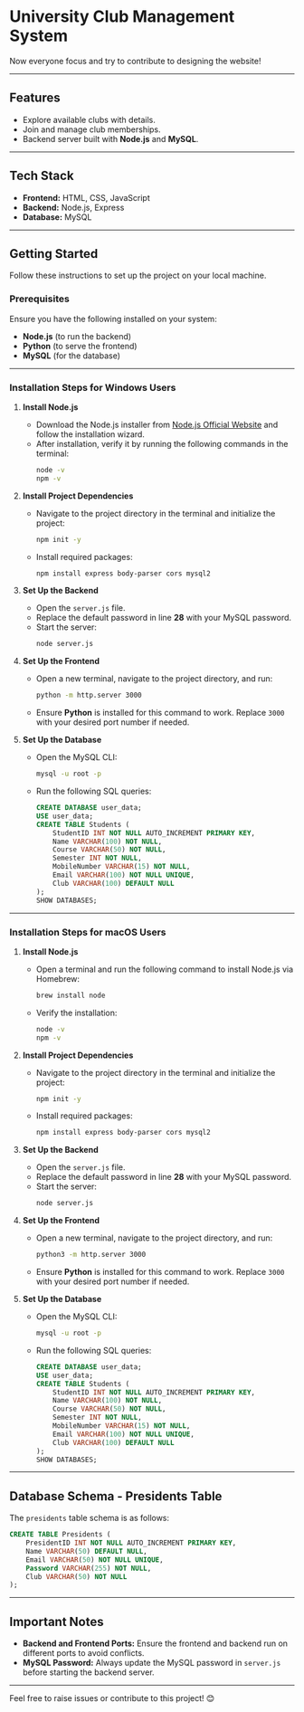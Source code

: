 
# University Club Management System  

Now everyone focus and try to contribute to designing the website!

---

## Features  
- Explore available clubs with details.  
- Join and manage club memberships.  
- Backend server built with **Node.js** and **MySQL**.  

---

## Tech Stack  
- **Frontend:** HTML, CSS, JavaScript  
- **Backend:** Node.js, Express  
- **Database:** MySQL  

---

## Getting Started  

Follow these instructions to set up the project on your local machine.  

### Prerequisites  
Ensure you have the following installed on your system:  
- **Node.js** (to run the backend)  
- **Python** (to serve the frontend)  
- **MySQL** (for the database)  

---

### Installation Steps for **Windows Users**  

1. **Install Node.js**  
   - Download the Node.js installer from [Node.js Official Website](https://nodejs.org/) and follow the installation wizard.  
   - After installation, verify it by running the following commands in the terminal:  
     ```bash
     node -v
     npm -v
     ```  

2. **Install Project Dependencies**  
   - Navigate to the project directory in the terminal and initialize the project:  
     ```bash
     npm init -y
     ```  
   - Install required packages:  
     ```bash
     npm install express body-parser cors mysql2
     ```  

3. **Set Up the Backend**  
   - Open the `server.js` file.  
   - Replace the default password in line **28** with your MySQL password.  
   - Start the server:  
     ```bash
     node server.js
     ```  

4. **Set Up the Frontend**  
   - Open a new terminal, navigate to the project directory, and run:  
     ```bash
     python -m http.server 3000
     ```  
   - Ensure **Python** is installed for this command to work. Replace `3000` with your desired port number if needed.  

5. **Set Up the Database**  
   - Open the MySQL CLI:  
     ```bash
     mysql -u root -p
     ```  
   - Run the following SQL queries:  
     ```sql
     CREATE DATABASE user_data;
     USE user_data;
     CREATE TABLE Students (
         StudentID INT NOT NULL AUTO_INCREMENT PRIMARY KEY,
         Name VARCHAR(100) NOT NULL,
         Course VARCHAR(50) NOT NULL,
         Semester INT NOT NULL,
         MobileNumber VARCHAR(15) NOT NULL,
         Email VARCHAR(100) NOT NULL UNIQUE,
         Club VARCHAR(100) DEFAULT NULL
     );
     SHOW DATABASES;
     ```  

---

### Installation Steps for **macOS Users**  

1. **Install Node.js**  
   - Open a terminal and run the following command to install Node.js via Homebrew:  
     ```bash
     brew install node
     ```  
   - Verify the installation:  
     ```bash
     node -v
     npm -v
     ```  

2. **Install Project Dependencies**  
   - Navigate to the project directory in the terminal and initialize the project:  
     ```bash
     npm init -y
     ```  
   - Install required packages:  
     ```bash
     npm install express body-parser cors mysql2
     ```  

3. **Set Up the Backend**  
   - Open the `server.js` file.  
   - Replace the default password in line **28** with your MySQL password.  
   - Start the server:  
     ```bash
     node server.js
     ```  

4. **Set Up the Frontend**  
   - Open a new terminal, navigate to the project directory, and run:  
     ```bash
     python3 -m http.server 3000
     ```  
   - Ensure **Python** is installed for this command to work. Replace `3000` with your desired port number if needed.  

5. **Set Up the Database**  
   - Open the MySQL CLI:  
     ```bash
     mysql -u root -p
     ```  
   - Run the following SQL queries:  
     ```sql
     CREATE DATABASE user_data;
     USE user_data;
     CREATE TABLE Students (
         StudentID INT NOT NULL AUTO_INCREMENT PRIMARY KEY,
         Name VARCHAR(100) NOT NULL,
         Course VARCHAR(50) NOT NULL,
         Semester INT NOT NULL,
         MobileNumber VARCHAR(15) NOT NULL,
         Email VARCHAR(100) NOT NULL UNIQUE,
         Club VARCHAR(100) DEFAULT NULL
     );
     SHOW DATABASES;
     ```  

---

## Database Schema - Presidents Table  

The `presidents` table schema is as follows:

```sql
CREATE TABLE Presidents (
    PresidentID INT NOT NULL AUTO_INCREMENT PRIMARY KEY,
    Name VARCHAR(50) DEFAULT NULL,
    Email VARCHAR(50) NOT NULL UNIQUE,
    Password VARCHAR(255) NOT NULL,
    Club VARCHAR(50) NOT NULL
);
```

---

## Important Notes  
- **Backend and Frontend Ports:** Ensure the frontend and backend run on different ports to avoid conflicts.  
- **MySQL Password:** Always update the MySQL password in `server.js` before starting the backend server.  

---

Feel free to raise issues or contribute to this project! 😊
